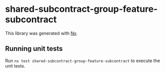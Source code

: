 # shared-subcontract-group-feature-subcontract

This library was generated with [Nx](https://nx.dev).

## Running unit tests

Run `nx test shared-subcontract-group-feature-subcontract` to execute the unit tests.
